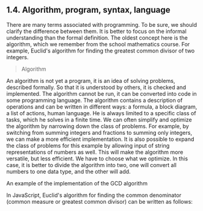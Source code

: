 ## 1.4. Algorithm, program, syntax, language

There are many terms associated with programming. To be sure, we should clarify the difference between them. It is better to focus on the informal understanding than the formal definition. The oldest concept here is the algorithm, which we remember from the school mathematics course. For example, Euclid's algorithm for finding the greatest common divisor of two integers.

> Algorithm

An algorithm is not yet a program, it is an idea of ​​solving problems, described formally. So that it is understood by others, it is checked and implemented. The algorithm cannot be run, it can be converted into code in some programming language. The algorithm contains a description of operations and can be written in different ways: a formula, a block diagram, a list of actions, human language. He is always limited to a specific class of tasks, which he solves in a finite time. We can often simplify and optimize the algorithm by narrowing down the class of problems. For example, by switching from summing integers and fractions to summing only integers, we can make a more efficient implementation. It is also possible to expand the class of problems for this example by allowing input of string representations of numbers as well. This will make the algorithm more versatile, but less efficient. We have to choose what we optimize. In this case, it is better to divide the algorithm into two, one will convert all numbers to one data type, and the other will add.

An example of the implementation of the GCD algorithm

In JavaScript, Euclid's algorithm for finding the common denominator (common measure or greatest common divisor) can be written as follows:


